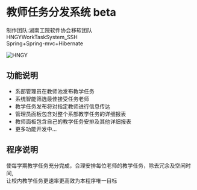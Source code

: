 
# 教师任务分发系统 beta

制作团队:湖南工院软件协会移软团队<br>
HNGYWorkTaskSystem_SSH<br>
Spring+Spring-mvc+Hibernate<br>

![HNGY](http://cdn.dkfirst.cn/taskinfo.png "教师任务分发系统 beta")  

## 功能说明
* 系部管理员在教师池发布教学任务
* 系统智能筛选最佳接受任务老师
* 教学任务发布将对指定教师进行信息传达
* 管理员面板包含对整个系部教学任务的详细报表
* 教师面板包含自己的教学任务安排及其他详细报表
* 更多功能开发中...

## 程序说明
使每学期教学任务充分完成，合理安排每位老师的教学任务，除去冗余及空闲时间,<br>让校内教学任务更速率更高效为本程序唯一目标
<br><br><br><br><br>
